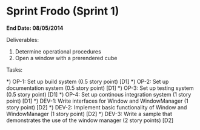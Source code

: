 Sprint Frodo (Sprint 1)
=======================

**End Date: 08/05/2014** 

Deliverables:

1) Determine operational procedures
2) Open a window with a prerendered cube

Tasks:

*) OP-1: Set up build system (0.5 story point) [D1]
*) OP-2: Set up documentation system (0.5 story point) [D1]
*) OP-3: Set up testing system (0.5 story point) [D1]
*) OP-4: Set up continous integration system (1 story point) [D1]
*) DEV-1: Write interfaces for Window and WindowManager (1 story point) [D2]
*) DEV-2: Implement basic functionality of Window and WindowManager (1 story point) [D2]
*) DEV-3: Write a sample that demonstrates the use of the window manager (2 story points) [D2]


